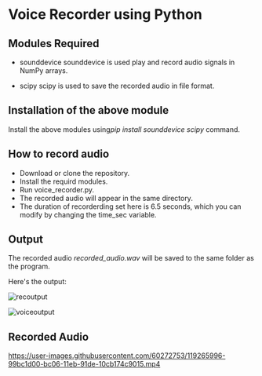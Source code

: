 # Voice Recorder using Python

## Modules Required
* sounddevice
sounddevice is used play and record audio signals in NumPy arrays.

* scipy
scipy is used to save the recorded audio in file format.

## Installation of the above module
Install the above modules using<!-- Italics-->*pip install sounddevice scipy* command.


## How to record audio
* Download or clone the repository.
* Install the requird modules.
* Run voice_recorder.py.
* The recorded audio will appear in the same directory.
* The duration of recorderding set here is 6.5 seconds, which you can modify by changing the <!-- Italics-->time_sec variable.

## Output
The recorded audio <!-- Italics-->*recorded_audio.wav* will be saved to the same folder as the program.

Here's the output:

![recoutput](https://user-images.githubusercontent.com/60272753/119265994-988af000-bc06-11eb-8a8f-7d9c73e7d006.PNG)

![voiceoutput](https://user-images.githubusercontent.com/60272753/119265992-96c12c80-bc06-11eb-935b-438d6ce73bf5.PNG)


## Recorded Audio

https://user-images.githubusercontent.com/60272753/119265996-99bc1d00-bc06-11eb-91de-10cb174c9015.mp4


